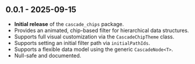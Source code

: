## 0.0.1 - 2025-09-15

* **Initial release** of the `cascade_chips` package.
* Provides an animated, chip-based filter for hierarchical data structures.
* Supports full visual customization via the `CascadeChipTheme` class.
* Supports setting an initial filter path via `initialPathIds`.
* Supports a flexible data model using the generic `CascadeNode<T>`.
* Null-safe and documented.
